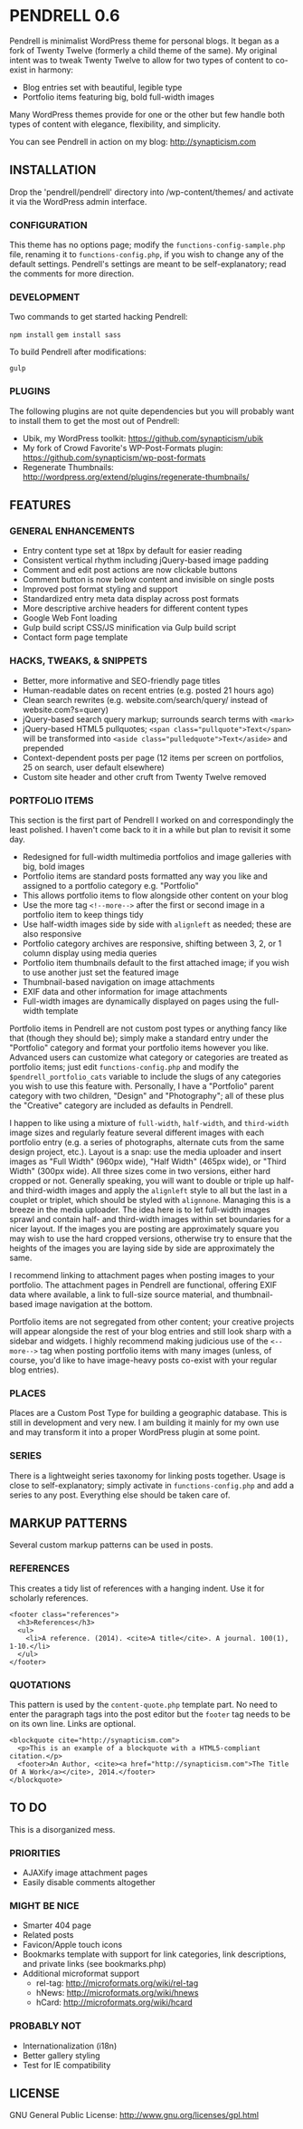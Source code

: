 # PENDRELL 0.6

Pendrell is minimalist WordPress theme for personal blogs. It began as a fork of Twenty Twelve (formerly a child theme of the same). My original intent was to tweak Twenty Twelve to allow for two types of content to co-exist in harmony:

* Blog entries set with beautiful, legible type
* Portfolio items featuring big, bold full-width images

Many WordPress themes provide for one or the other but few handle both types of content with elegance, flexibility, and simplicity.

You can see Pendrell in action on my blog: http://synapticism.com



## INSTALLATION

Drop the 'pendrell/pendrell' directory into /wp-content/themes/ and activate it via the WordPress admin interface.

### CONFIGURATION

This theme has no options page; modify the `functions-config-sample.php` file, renaming it to `functions-config.php`, if you wish to change any of the default settings. Pendrell's settings are meant to be self-explanatory; read the comments for more direction.

### DEVELOPMENT

Two commands to get started hacking Pendrell:

`npm install`
`gem install sass`

To build Pendrell after modifications:

`gulp`

### PLUGINS

The following plugins are not quite dependencies but you will probably want to install them to get the most out of Pendrell:

* Ubik, my WordPress toolkit: https://github.com/synapticism/ubik
* My fork of Crowd Favorite's WP-Post-Formats plugin: https://github.com/synapticism/wp-post-formats
* Regenerate Thumbnails: http://wordpress.org/extend/plugins/regenerate-thumbnails/



## FEATURES

### GENERAL ENHANCEMENTS

* Entry content type set at 18px by default for easier reading
* Consistent vertical rhythm including jQuery-based image padding
* Comment and edit post actions are now clickable buttons
* Comment button is now below content and invisible on single posts
* Improved post format styling and support
* Standardized entry meta data display across post formats
* More descriptive archive headers for different content types
* Google Web Font loading
* Gulp build script CSS/JS minification via Gulp build script
* Contact form page template

### HACKS, TWEAKS, & SNIPPETS

* Better, more informative and SEO-friendly page titles
* Human-readable dates on recent entries (e.g. posted 21 hours ago)
* Clean search rewrites (e.g. website.com/search/query/ instead of website.com?s=query)
* jQuery-based search query markup; surrounds search terms with `<mark>`
* jQuery-based HTML5 pullquotes; `<span class="pullquote">Text</span>` will be transformed into `<aside class="pulledquote">Text</aside>` and prepended
* Context-dependent posts per page (12 items per screen on portfolios, 25 on search, user default elsewhere)
* Custom site header and other cruft from Twenty Twelve removed

### PORTFOLIO ITEMS

This section is the first part of Pendrell I worked on and correspondingly the least polished. I haven't come back to it in a while but plan to revisit it some day.

* Redesigned for full-width multimedia portfolios and image galleries with big, bold images
* Portfolio items are standard posts formatted any way you like and assigned to a portfolio category e.g. "Portfolio"
* This allows portfolio items to flow alongside other content on your blog
* Use the more tag `<!--more-->` after the first or second image in a portfolio item to keep things tidy
* Use half-width images side by side with `alignleft` as needed; these are also responsive
* Portfolio category archives are responsive, shifting between 3, 2, or 1 column display using media queries
* Portfolio item thumbnails default to the first attached image; if you wish to use another just set the featured image
* Thumbnail-based navigation on image attachments
* EXIF data and other information for image attachments
* Full-width images are dynamically displayed on pages using the full-width template

Portfolio items in Pendrell are not custom post types or anything fancy like that (though they should be); simply make a standard entry under the "Portfolio" category and format your portfolio items however you like. Advanced users can customize what category or categories are treated as portfolio items; just edit `functions-config.php` and modify the `$pendrell_portfolio_cats` variable to include the slugs of any categories you wish to use this feature with. Personally, I have a "Portfolio" parent category with two children, "Design" and "Photography"; all of these plus the "Creative" category are included as defaults in Pendrell.

I happen to like using a mixture of `full-width`, `half-width`, and `third-width` image sizes and regularly feature several different images with each portfolio entry (e.g. a series of photographs, alternate cuts from the same design project, etc.). Layout is a snap: use the media uploader and insert images as "Full Width" (960px wide), "Half Width" (465px wide), or "Third Width" (300px wide). All three sizes come in two versions, either hard cropped or not. Generally speaking, you will want to double or triple up half- and third-width images and apply the `alignleft` style to all but the last in a couplet or triplet, which should be styled with `alignnone`. Managing this is a breeze in the media uploader. The idea here is to let full-width images sprawl and contain half- and third-width images within set boundaries for a nicer layout. If the images you are posting are approximately square you may wish to use the hard cropped versions, otherwise try to ensure that the heights of the images you are laying side by side are approximately the same.

I recommend linking to attachment pages when posting images to your portfolio. The attachment pages in Pendrell are functional, offering EXIF data where available, a link to full-size source material, and thumbnail-based image navigation at the bottom.

Portfolio items are not segregated from other content; your creative projects will appear alongside the rest of your blog entries and still look sharp with a sidebar and widgets. I highly recommend making judicious use of the `<--more-->` tag when posting portfolio items with many images (unless, of course, you'd like to have image-heavy posts co-exist with your regular blog entries).

### PLACES

Places are a Custom Post Type for building a geographic database. This is still in development and very new. I am building it mainly for my own use and may transform it into a proper WordPress plugin at some point.

### SERIES

There is a lightweight series taxonomy for linking posts together. Usage is close to self-explanatory; simply activate in `functions-config.php` and add a series to any post. Everything else should be taken care of.



## MARKUP PATTERNS

Several custom markup patterns can be used in posts.

### REFERENCES

This creates a tidy list of references with a hanging indent. Use it for scholarly references.

```
<footer class="references">
  <h3>References</h3>
  <ul>
    <li>A reference. (2014). <cite>A title</cite>. A journal. 100(1), 1-10.</li>
  </ul>
</footer>
```

### QUOTATIONS

This pattern is used by the `content-quote.php` template part. No need to enter the paragraph tags into the post editor but the `footer` tag needs to be on its own line. Links are optional.

```
<blockquote cite="http://synapticism.com">
  <p>This is an example of a blockquote with a HTML5-compliant citation.</p>
  <footer>An Author, <cite><a href="http://synapticism.com">The Title Of A Work</a></cite>, 2014.</footer>
</blockquote>
```



## TO DO

This is a disorganized mess.

### PRIORITIES

* AJAXify image attachment pages
* Easily disable comments altogether

### MIGHT BE NICE

* Smarter 404 page
* Related posts
* Favicon/Apple touch icons
* Bookmarks template with support for link categories, link descriptions, and private links (see bookmarks.php)
* Additional microformat support
    * rel-tag: http://microformats.org/wiki/rel-tag
    * hNews: http://microformats.org/wiki/hnews
    * hCard: http://microformats.org/wiki/hcard

### PROBABLY NOT

* Internationalization (i18n)
* Better gallery styling
* Test for IE compatibility



## LICENSE

GNU General Public License: http://www.gnu.org/licenses/gpl.html
